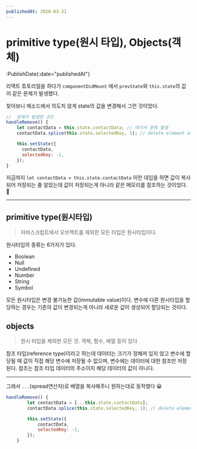 ```yaml
---
publishedAt: 2020-03-31
---
```


# primitive type(원시 타입), Objects(객체)

:PublishDate{:date="publishedAt"}

리액트 튜토리얼을 하다가 `componentDidMount` 에서 `prevState`와 `this.state`의 값이 같은 문제가 발생했다.

찾아보니 메소드에서 의도치 않게 state의 값을 변경해서 그런 것이었다.

```javascript
//  문제가 발생한 코드
handleRemove() {
    let contactData = this.state.contactData; // 여기서 문제 발생
    contactData.splice(this.state.selectedKey, 1); // delete element at index of selectedKey

    this.setState({
      contactData,
      selectedKey: -1,
    });
}
```

지금까지 `let contactData = this.state.contactData` 이런 대입을 하면 값이 복사되어 저장되는 줄 알았는데 값이 저장되는게 아니라 같은 메모리를 참조하는 것이었다. 💩

---

## primitive type(원시타입)

> 자바스크립트에서 오브젝트를 제외한 모든 타입은 원시타입이다.

원시타입의 종류는 6가지가 있다.

- Boolean
- Null
- Undefined
- Number
- String
- Symbol

모든 원시타입은 변경 불가능한 값(immutable value)이다. 변수에 다른 원시타입을 할당하는 경우는 기존의 값이 변경되는게 아니라 새로운 값이 생성되어 할당되는 것이다.

## objects

> 원시 타입을 제외한 모든 것. 객체, 함수, 배열 등이 있다

참조 타입(reference type)이라고 하는데 데이터는 크기가 정해져 있지 않고 변수에 할당될 때 값이 직접 해당 변수에 저장될 수 없으며, 변수에는 데이터에 대한 참조만 저장된다. 참조는 참조 타입 데이터의 주소이지 해당 데이터의 값이 아니다.

---

그래서 `...`(spread연산자)로 배열을 복사해주니 원하는대로 동작했다 😀

```javascript
handleRemove() {
        let contactData = [...this.state.contactData];
        contactData.splice(this.state.selectedKey, 1); // delete element at index of selectedKey

        this.setState({
            contactData,
            selectedKey: -1,
        });
    }
```
